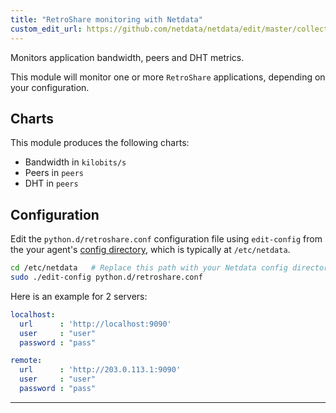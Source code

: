 ```yaml
---
title: "RetroShare monitoring with Netdata"
custom_edit_url: https://github.com/netdata/netdata/edit/master/collectors/python.d.plugin/retroshare/README.md
---
```




Monitors application bandwidth, peers and DHT metrics. 

This module will monitor one or more `RetroShare` applications, depending on your configuration.

## Charts

This module produces the following charts:

-   Bandwidth in `kilobits/s`
-   Peers in `peers`
-   DHT in `peers`


## Configuration

Edit the `python.d/retroshare.conf` configuration file using `edit-config` from the your agent's [config
directory](/docs/agent/step-by-step/step-04#find-your-netdataconf-file), which is typically at `/etc/netdata`.

```bash
cd /etc/netdata   # Replace this path with your Netdata config directory, if different
sudo ./edit-config python.d/retroshare.conf
```

Here is an example for 2 servers:

```yaml
localhost:
  url      : 'http://localhost:9090'
  user     : "user"
  password : "pass"

remote:
  url      : 'http://203.0.113.1:9090'
  user     : "user"
  password : "pass"
```
---


